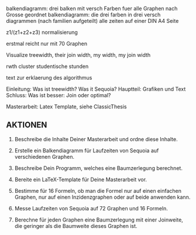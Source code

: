 
balkendiagramm: drei balken mit versch Farben fuer alle Graphen nach Grosse geordnet
balkendiagramm: die drei farben in drei versch diagrammen
(nach familien aufgeteilt)
alle zeiten auf einer DIN A4 Seite

z1/(z1+z2+z3) normalisierung

erstmal reicht nur mit 70 Graphen

Visualize treewidth, their join width, my width, my join width

rwth cluster studentische stunden

text zur erklaerung des algorithmus



Einleitung: Was ist treewidth? Was it Sequoia?
Hauptteil: Grafiken und Text
Schluss: Was ist besser: Join oder optimal?



Masterarbeit: Latex Template, siehe ClassicThesis







AKTIONEN
----------------------------------------
1. Beschreibe die Inhalte Deiner Masterarbeit und ordne diese Inhalte.
2. Erstelle ein Balkendiagramm für Laufzeiten von Sequoia auf verschiedenen Graphen.
3. Beschreibe Dein Programm, welches eine Baumzerlegung berechnet.
4. Bereite ein LaTeX-Template für Deine Masterarbeit vor.

5. Bestimme für 16 Formeln, ob man die Formel nur auf einen einfachen Graphen, nur auf einen Inzidenzgraphen oder auf beide anwenden kann.
6. Messe Laufzeiten von Sequoia auf 72 Graphen und 16 Formeln.
7. Berechne für jeden Graphen eine Baumzerlegung mit einer Joinweite, die geringer als die Baumweite dieses Graphen ist.
